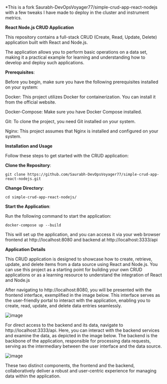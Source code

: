*This is a fork Saurabh-DevOpsVoyager77/simple-crud-app-react-nodejs with a few tweaks I have made to deploy in the cluster and instrument metrics.

**React Node.js CRUD Application**

This repository contains a full-stack CRUD (Create, Read, Update, Delete) application built with React and Node.js. 

The application allows you to perform basic operations on a data set, making it a practical example for learning and understanding how to develop and deploy such applications.

**Prerequisites**:

Before you begin, make sure you have the following prerequisites installed on your system:

Docker: This project utilizes Docker for containerization. You can install it from the official website.

Docker-Compose: Make sure you have Docker Compose installed.

Git: To clone the project, you need Git installed on your system.

Nginx: This project assumes that Nginx is installed and configured on your system.


**Installation and Usage**

Follow these steps to get started with the CRUD application:

**Clone the Repository**:

``git clone https://github.com/Saurabh-DevOpsVoyager77/simple-crud-app-react-nodejs.git``

**Change Directory**:

``cd simple-crud-app-react-nodejs/``

**Start the Application**:

Run the following command to start the application:

``docker-compose up --build``

This will set up the application, and you can access it via your web browser frontend at http://localhost:8080 and backend at http://localhost:3333/api

**Application Details**

This CRUD application is designed to showcase how to create, retrieve, update, and delete items from a data source using React and Node.js. You can use this project as a starting point for building your own CRUD applications or as a learning resource to understand the integration of React and Node.js

After navigating to http://localhost:8080, you will be presented with the frontend interface, exemplified in the image below. This interface serves as the user-friendly portal to interact with the application, enabling you to create, read, update, and delete data entries seamlessly.

![image](https://github.com/Saurabh-DevOpsVoyager77/simple-crud-app-react-nodejs/assets/147520862/6c63c214-8b66-466e-990d-848dccf486f8)


For direct access to the backend and its data, navigate to http://localhost:3333/api. Here, you can interact with the backend services and examine the data, as depicted in the image below. The backend is the backbone of the application, responsible for processing data requests, serving as the intermediary between the user interface and the data source.

![image](https://github.com/Saurabh-DevOpsVoyager77/simple-crud-app-react-nodejs/assets/147520862/f859c8ca-e7ce-4024-8f0f-57c5396ff64b)


These two distinct components, the frontend and the backend, collaboratively deliver a robust and user-centric experience for managing data within the application.
